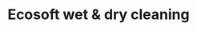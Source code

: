 ---
title: "Ecosoft wet & dry cleaning"
url: /edinburgh/ecosoft-wet-and-dry-cleaning/
shop: laundry
---